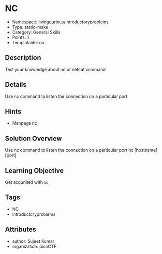 # NC

- Namespace: livingcurious/introductoryproblems
- Type: static-make
- Category: General Skills
- Points: 1
- Templatable: no

## Description

Test your knowledge about nc or netcat command 

## Details
Use nc command to listen the connection on a particular port

## Hints

- Manpage nc

## Solution Overview

Use nc command to listen the connection on a particular port nc [hostname][port]

## Learning Objective

Get acqunited with `nc`

## Tags

- NC
- introductoryproblems

## Attributes

- author: Sujeet Kumar
- organization: picoCTF
